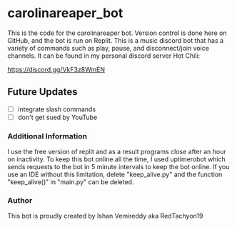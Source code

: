 # carolinareaper_bot

This is the code for the carolinareaper bot. Version control is done here on GitHub, and the bot is run on Replit. This is a music discord bot that has a variety of commands such as play, pause, and disconnect/join voice channels. It can be found in my personal discord server Hot Chili:

https://discord.gg/VkF3z8WmEN

## Future Updates
- [ ] integrate slash commands
- [ ] don't get sued by YouTube

### Additional Information
I use the free version of replit and as a result programs close after an hour on inactivity. To keep this bot online all the time, I used uptimerobot which sends requests to the bot in 5 minute intervals to keep the bot online. If you use an IDE without this limitation, delete "keep_alive.py" and the function "keep_alive()" in "main.py" can be deleted.

### Author
This bot is proudly created by Ishan Vemireddy aka RedTachyon19
